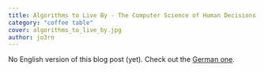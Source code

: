 ```yaml
---
title: Algorithms to Live By - The Computer Science of Human Decisions
category: "coffee table"
cover: algorithms_to_live_by.jpg
author: jo3rn
---
```


No English version of this blog post (yet). Check out the [German one](/de/blog/algorithms-to-live-by-the-computer-science-of-human-decisions).

